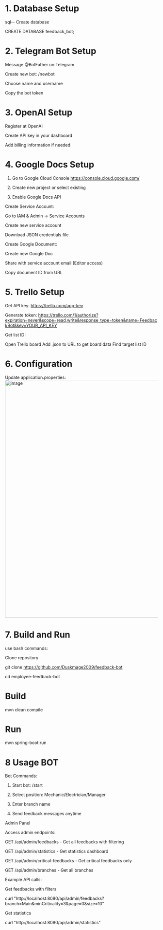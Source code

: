 # 1. Database Setup

sql-- Create database

CREATE DATABASE feedback_bot;


# 2. Telegram Bot Setup

Message @BotFather on Telegram

Create new bot: /newbot 

Choose name and username

Copy the bot token

# 3. OpenAI Setup

Register at OpenAI

Create API key in your dashboard

Add billing information if needed


# 4. Google Docs Setup

1) Go to Google Cloud Console https://console.cloud.google.com/

2) Create new project or select existing

3) Enable Google Docs API

Create Service Account:


Go to IAM & Admin → Service Accounts

Create new service account

Download JSON credentials file


Create Google Document:

Create new Google Doc

Share with service account email (Editor access)

Copy document ID from URL


# 5. Trello Setup 

Get API key: https://trello.com/app-key

Generate token: https://trello.com/1/authorize?expiration=never&scope=read,write&response_type=token&name=FeedbackBot&key=YOUR_API_KEY

Get list ID:

Open Trello board
Add .json to URL to get board data
Find target list ID

# 6. Configuration
Update application.properties:
<img width="796" height="781" alt="image" src="https://github.com/user-attachments/assets/a6543cd4-0d5b-43b9-846b-11cada680c8b" />

# 7. Build and Run
use bash commands:

Clone repository

git clone https://github.com/Duskmage2009/feedback-bot

cd employee-feedback-bot


# Build
mvn clean compile

# Run
mvn spring-boot:run

# 8 Usage BOT
Bot Commands:

1. Start bot: /start

2. Select position: Mechanic/Electrician/Manager

3. Enter branch name

4. Send feedback messages anytime

Admin Panel

Access admin endpoints:

GET /api/admin/feedbacks - Get all feedbacks with filtering

GET /api/admin/statistics - Get statistics dashboard

GET /api/admin/critical-feedbacks - Get critical feedbacks only

GET /api/admin/branches - Get all branches


Example API calls:

 Get feedbacks with filters

curl "http://localhost:8080/api/admin/feedbacks?branch=Main&minCriticality=3&page=0&size=10"


 Get statistics
 
curl "http://localhost:8080/api/admin/statistics"
